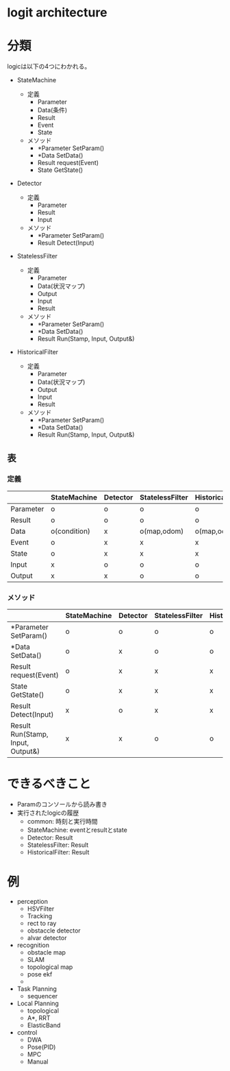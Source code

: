 # logit architecture

# 分類

logicは以下の4つにわかれる。
* StateMachine
  * 定義
    * Parameter
    * Data(条件)
    * Result
    * Event
    * State
  * メソッド
    * *Parameter SetParam()
    * *Data SetData()
    * Result request(Event)
    * State GetState()

* Detector
  * 定義
    * Parameter
    * Result
    * Input
  * メソッド
    * *Parameter SetParam()
    * Result Detect(Input)

* StatelessFilter
  * 定義
    * Parameter
    * Data(状況マップ)
    * Output
    * Input
    * Result
  * メソッド
    * *Parameter SetParam()
    * *Data SetData()
    * Result Run(Stamp, Input, Output&)

* HistoricalFilter
  * 定義
    * Parameter
    * Data(状況マップ)
    * Output
    * Input
    * Result
  * メソッド
    * *Parameter SetParam()
    * *Data SetData()
    * Result Run(Stamp, Input, Output&)

## 表

### 定義
||StateMachine|Detector|StatelessFilter|HistoricalFilter|
|:--|:--|:--|:--|:--|
|Parameter|o|o|o|o|
|Result|o|o|o|o|
|Data|o(condition)|x|o(map,odom)|o(map,odom)|
|Event|o|x|x|x|
|State|o|x|x|x|
|Input|x|o|o|o|
|Output|x|x|o|o|

### メソッド
||StateMachine|Detector|StatelessFilter|HistoricalFilter|
|:--|:--|:--|:--|:--|
|*Parameter SetParam()|o|o|o|o|
|*Data SetData()|o|x|o|o|
|Result request(Event)|o|x|x|x|
|State GetState()|o|x|x|x|
|Result Detect(Input)|x|o|x|x|
|Result Run(Stamp, Input, Output&)|x|x|o|o|

# できるべきこと
* Paramのコンソールから読み書き
* 実行されたlogicの履歴
    * common: 時刻と実行時間
    * StateMachine: eventとresultとstate
    * Detector: Result
    * StatelessFilter: Result
    * HistoricalFilter: Result

# 例

* perception
    * HSVFilter
    * Tracking
    * rect to ray
    * obstaccle detector
    * alvar detector
* recognition
    * obstacle map
    * SLAM
    * topological map
    * pose ekf
    * 
* Task Planning
    * sequencer
* Local Planning
    * topological
    * A*, RRT
    * ElasticBand
* control
    * DWA
    * Pose(PID)
    * MPC
    * Manual
